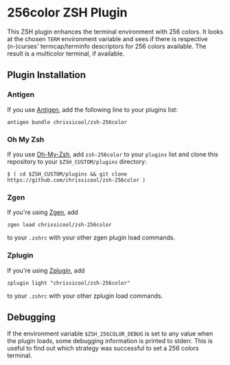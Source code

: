 # 256color ZSH Plugin

This ZSH plugin enhances the terminal environment with 256 colors. It looks at
the chosen `TERM` environment variable and sees if there is respective
(n-)curses' termcap/terminfo descriptors for 256 colors available. The result
is a multicolor terminal, if available.

## Plugin Installation

### Antigen

If you use [Antigen](http://antigen.sharats.me/ "Antigen plugin manager for ZSH"),
add the following line to your plugins list:

`antigen bundle chrissicool/zsh-256color`

### Oh My Zsh

If you use [Oh-My-Zsh](https://github.com/robbyrussell/oh-my-zsh "OMZ manager for ZSH"),
add `zsh-256color` to your `plugins` list and clone this repository to your
`$ZSH_CUSTOM/plugins` directory:

`$ ( cd $ZSH_CUSTOM/plugins && git clone https://github.com/chrissicool/zsh-256color )`

### Zgen

If you're using [Zgen](https://github.com/tarjoilija/zgen), add

`zgen load chrissicool/zsh-256color`

to your `.zshrc` with your other zgen plugin load commands.

### Zplugin

If you're using [Zplugin](https://github.com/zdharma/zplugin), add

`zplugin light "chrissicool/zsh-256color"`

to your `.zshrc` with your other zplugin load commands.

## Debugging

If the environment variable `$ZSH_256COLOR_DEBUG` is set to any value when the
plugin loads, some debugging information is printed to stderr. This is useful
to find out which strategy was successful to set a 256 colors terminal.


